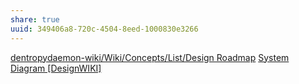 ```yaml
---
share: true
uuid: 349406a8-720c-4504-8eed-1000830e3266
---
```

[dentropydaemon-wiki/Wiki/Concepts/List/Design Roadmap](/undefined) [System Diagram [DesignWIKI]](https://web.archive.org/web/20220506120517/https://deseng.ryerson.ca/dokuwiki/design:system_diagram)
